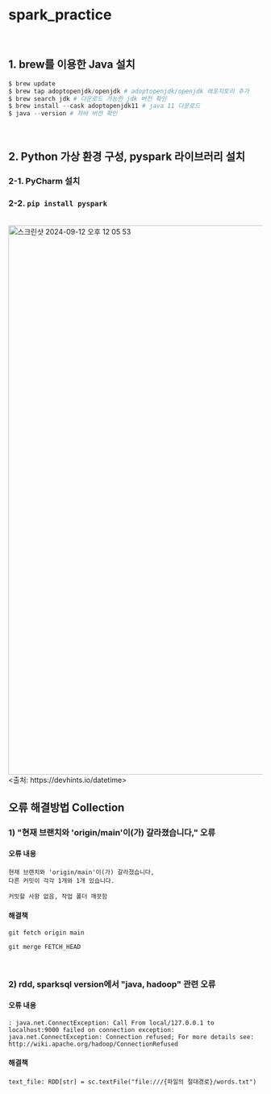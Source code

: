 # spark_practice
<br/>

## 1. brew를 이용한 Java 설치

```python
$ brew update
$ brew tap adoptopenjdk/openjdk # adoptopenjdk/openjdk 레포지토리 추가
$ brew search jdk # 다운로드 가능한 jdk 버전 확인
$ brew install --cask adoptopenjdk11 # java 11 다운로드
$ java --version # 자바 버전 확인
```
<br/>

## 2. Python 가상 환경 구성, pyspark 라이브러리 설치
### 2-1. PyCharm 설치
### 2-2. `pip install pyspark`
<br/>

<img width="1090" alt="스크린샷 2024-09-12 오후 12 05 53" src="https://github.com/user-attachments/assets/d47d3fc1-d100-499a-ab10-b910e364cb97">
<출처: https://devhints.io/datetime>
<br/>

## 오류 해결방법 Collection
### 1) "현재 브랜치와 'origin/main'이(가) 갈라졌습니다," 오류
#### 오류 내용
```현재 브랜치 main
현재 브랜치와 'origin/main'이(가) 갈라졌습니다,
다른 커밋이 각각 1개와 1개 있습니다.

커밋할 사항 없음, 작업 폴더 깨끗함
```
#### 해결책
```git fetch origin main``` 

```git merge FETCH_HEAD```

<br/>

### 2) rdd, sparksql version에서 "java, hadoop" 관련 오류
#### 오류 내용

```
: java.net.ConnectException: Call From local/127.0.0.1 to localhost:9000 failed on connection exception: java.net.ConnectException: Connection refused; For more details see:  http://wiki.apache.org/hadoop/ConnectionRefused
```

#### 해결책

```# load data
text_file: RDD[str] = sc.textFile("file:///{파일의 절대경로}/words.txt")
``` 



